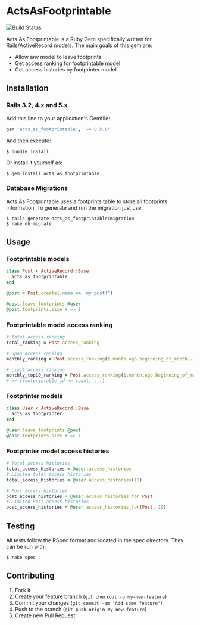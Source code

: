 # ActsAsFootprintable
[![Build Status](https://travis-ci.org/patorash/acts_as_footprintable.png)](https://travis-ci.org/patorash/acts_as_footprintable)

Acts As Footprintable is a Ruby Gem specifically written for Rails/ActiveRecord models.
The main goals of this gem are:

- Allow any model to leave footprints
- Get access ranking for footprintable model
- Get access histories by footprinter model


## Installation

### Rails 3.2, 4.x and 5.x

Add this line to your application's Gemfile:

```ruby
gem 'acts_as_footprintable', '~> 0.5.0'
```

And then execute:

    $ bundle install

Or install it yourself as:

    $ gem install acts_as_footprintable

### Database Migrations

Acts As Footprintable uses a footprints table to store all footprints information.
To generate and run the migration just use.

    $ rails generate acts_as_footprintable:migration
    $ rake db:migrate

## Usage

### Footprintable models

```ruby
class Post < ActiveRecord::Base
  acts_as_footprintable
end

@post = Post.create(:name => 'my post!')

@post.leave_footprints @user
@post.footprints.size # => 1
```

### Footprintable model access ranking

```ruby
# Total access ranking
total_ranking = Post.access_ranking

# Span access ranking
monthly_ranking = Post.access_ranking(1.month.ago.beginning_of_month..1.month.ago.end_of_month)

# Limit access ranking
monthly_top10_ranking = Post.access_ranking(1.month.ago.beginning_of_month..1.month.ago.end_of_month, 10)
# => {footprintable_id => count, ...}
```

### Footprinter models

```ruby
class User < ActiveRecord::Base
  acts_as_footprinter
end

@user.leave_footprints @post
@post.footprints.size # => 1
```

### Footprinter model access histories

```ruby
# Total access histories
total_access_histories = @user.access_histories
# Limited total access histories
total_access_histories = @user.access_histories(10)

# Post access histories
post_access_histories = @user.access_histories_for Post
# Limited Post access histories
post_access_histories = @user.access_histories_for(Post, 10)
```

## Testing

All tests follow the RSpec format and located in the spec directory.
They can be run with:

    $ rake spec

## Contributing

1. Fork it
2. Create your feature branch (`git checkout -b my-new-feature`)
3. Commit your changes (`git commit -am 'Add some feature'`)
4. Push to the branch (`git push origin my-new-feature`)
5. Create new Pull Request
